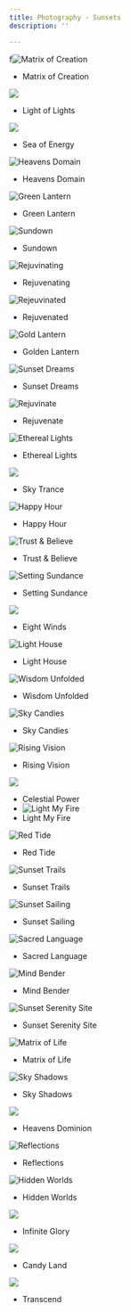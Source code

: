 ```yaml
---
title: Photography - Sunsets
description: ''

---
```

f![](/assets/img/printfavorite.JPG "Matrix of Creation")

* Matrix of Creation

![](/assets/img/img_1601.jpeg)

* Light of Lights

![](/assets/img/img_1590.jpeg)

* Sea of Energy

![](/assets/img/img_0154.jpeg "Heavens Domain")

* Heavens Domain

![](/assets/img/img_0138.jpeg "Green Lantern")

* Green Lantern

![](/assets/img/img_0087.jpeg "Sundown")

* Sundown

![](/assets/img/img_0021.jpeg "Rejuvinating")

* Rejuvenating

![](/assets/img/img_0019.jpeg "Rejeuvinated")

* Rejuvenated

![](/assets/img/img_0125.jpeg "Gold Lantern")

* Golden Lantern

![](/assets/img/img_0350.JPEG "Sunset Dreams")

* Sunset Dreams

![](/assets/img/img_9996.jpeg "Rejuvinate")

* Rejuvenate

![](/assets/img/img_9768.jpeg "Ethereal Lights")

* Ethereal Lights

![](/assets/img/img_4718.jpeg)

* Sky Trance

![](/assets/img/img_9772.jpeg "Happy Hour")

* Happy Hour

![](/assets/img/img_9959.jpeg "Trust & Believe")

* Trust & Believe

![](/assets/img/img_9694.jpeg "Setting Sundance")

* Setting Sundance

![](/assets/img/img_1592.jpeg)

* Eight Winds

![](/assets/img/img_9338.jpeg "Light House")

* Light House

![](/assets/img/img_0213.jpeg "Wisdom Unfolded")

* Wisdom Unfolded

![](/assets/img/img_7887.jpeg "Sky Candies")

* Sky Candies

![](/assets/img/img_9693.jpeg "Rising Vision")

* Rising Vision

![](/assets/img/img_3206.jpeg)

* Celestial Power
* ![](/assets/img/img_9518.jpeg "Light My Fire")
* Light My Fire

![](/assets/img/img_7580.jpeg "Red Tide")

* Red Tide

![](/assets/img/img_9880.jpeg "Sunset Trails")

* Sunset Trails

![](/assets/img/img_9516.jpeg "Sunset Sailing")

* Sunset Sailing

![](/assets/img/sunsetgoldenray.JPG "Sacred Language")

* Sacred Language

![](/assets/img/img_9664.jpeg "Mind Bender")

* Mind Bender

![](/assets/img/img_9332.jpeg "Sunset Serenity Site")

* Sunset Serenity Site

![](/assets/img/sunset-valleys.JPG "Matrix of Life")

* Matrix of Life

![](/assets/img/img_3692.jpeg "Sky Shadows")

* Sky Shadows

![](/assets/img/img_4764.jpeg)

* Heavens Dominion

![](/assets/img/img_9215.jpeg "Reflections")

* Reflections

![](/assets/img/img_9324.jpeg "Hidden Worlds")

* Hidden Worlds

![](/assets/img/img_3697.jpeg)

* Infinite Glory

![](/assets/img/img_7009.jpeg)

* Candy Land

![](/assets/img/img_4720.jpeg)

* Transcend